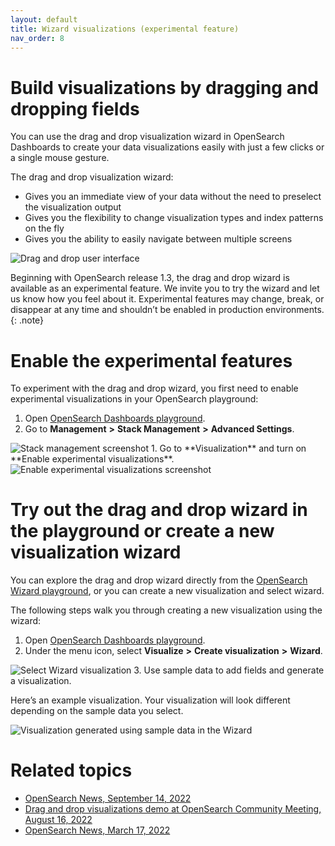 ```yaml
---
layout: default
title: Wizard visualizations (experimental feature)
nav_order: 8
---
```


# Build visualizations by dragging and dropping fields

You can use the drag and drop visualization wizard in OpenSearch Dashboards to create your data visualizations easily with just a few clicks or a single mouse gesture. 

The drag and drop visualization wizard:

* Gives you an immediate view of your data without the need to preselect the visualization output 
* Gives you the flexibility to change visualization types and index patterns on the fly
* Gives you the ability to easily navigate between multiple screens 

<img src="{{site.url}}{{site.baseurl}}/images/drag-drop-ui.png" alt="Drag and drop user interface">

Beginning with OpenSearch release 1.3, the drag and drop wizard is available as an experimental feature. We invite you to try the wizard and let us know how you feel about it. Experimental features may change, break, or disappear at any time and shouldn’t be enabled in production environments.
{: .note}

# Enable the experimental features

To experiment with the drag and drop wizard, you first need to enable experimental visualizations in your OpenSearch playground:

1. Open [OpenSearch Dashboards playground](https://playground.opensearch.org/app/home#/).
2. Go to **Management** **>** **Stack Management** **>** **Advanced Settings**.
<img src="{{site.url}}{{site.baseurl}}/images/stack-managment-settings.png" alt="Stack management screenshot">
1. Go to **Visualization** and turn on **Enable experimental visualizations**.
<img src="{{site.url}}{{site.baseurl}}/images/enable-experimental-viz.png" alt="Enable experimental visualizations screenshot">

# Try out the drag and drop wizard in the playground or create a new visualization wizard

You can explore the drag and drop wizard directly from the [OpenSearch Wizard playground](https://playground.opensearch.org/app/wizard), or you can create a new visualization and select wizard. 

The following steps walk you through creating a new visualization using the wizard:

1. Open [OpenSearch Dashboards playground](https://playground.opensearch.org/app/home#/).
2. Under the menu icon, select **Visualize** **>** **Create visualization** **>** **Wizard**.
<img src="{{site.url}}{{site.baseurl}}//images/drag-and-drop-viz-select.png" alt="Select Wizard visualization">   
3. Use sample data to add fields and generate a visualization.

Here’s an example visualization. Your visualization will look different depending on the sample data you select.

<img src="{{site.url}}{{site.baseurl}}/images/drag-drop-generated-viz.png" alt="Visualization generated using sample data in the Wizard">

# Related topics

* [OpenSearch News, September 14, 2022](https://opensearch.org/)
* [Drag and drop visualizations demo at OpenSearch Community Meeting, August 16, 2022](https://forum.opensearch.org/t/opensearch-community-meeting-2022-0816/10323)
* [OpenSearch News, March 17, 2022](https://opensearch.org/blog/releases/2022/03/launch-announcement-1-3-0/)